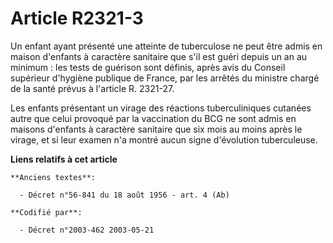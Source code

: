 # Article R2321-3

Un enfant ayant présenté une atteinte de tuberculose ne peut être admis en maison d'enfants à caractère sanitaire que s'il
est guéri depuis un an au minimum : les tests de guérison sont définis, après avis du Conseil supérieur d'hygiène publique de
France, par les arrêtés du ministre chargé de la santé prévus à l'article R. 2321-27.

Les enfants présentant un virage des réactions tuberculiniques cutanées autre que celui provoqué par la vaccination du BCG ne
sont admis en maisons d'enfants à caractère sanitaire que six mois au moins après le virage, et si leur examen n'a montré
aucun signe d'évolution tuberculeuse.

**Liens relatifs à cet article**

	**Anciens textes**:

	  - Décret n°56-841 du 18 août 1956 - art. 4 (Ab)

	**Codifié par**:

	  - Décret n°2003-462 2003-05-21
